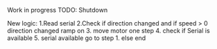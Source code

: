 Work in progress
TODO:
  Shutdown

  New logic:
    1.Read serial
    2.Check if direction changed and if speed > 0
      direction changed ramp on
    3. move motor one step 
    4. check if Serial is available
    5. serial available go to step 1. else end